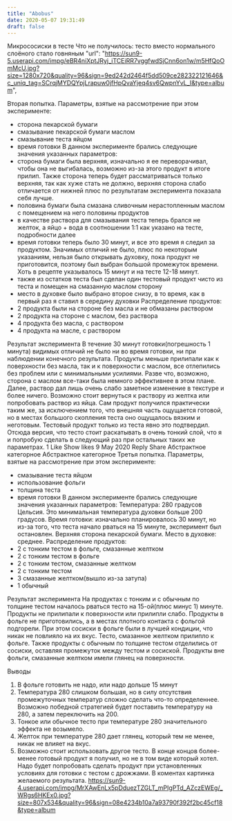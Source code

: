 ```yaml
---
title: "Abobus"
date: 2020-05-07 19:31:49
draft: false
---
```


Микрососиски в тесте
Что не получилось: тесто вместо нормального слоёного стало говняным
            "url": "https://sun9-5.userapi.com/impg/eBR4niXptJRyj_iTCEiRR7vggfwdSjCnn6on1w/m5HfQoOmMcU.jpg?size=1280x720&quality=96&sign=9ed242d2464f5dd509ce282322121646&c_uniq_tag=SCrqjMYDQYpjLrapuw0jfHpQvaYjeq4sv6QwpnYvL_I&type=album",

Вторая попытка.
Параметры, взятые на рассмотрение при этом эксперименте:
- сторона пекарской бумаги
- смазывание пекарской бумаги маслом
- смазывание теста яйцом
- время готовки
В данном эксперименте брались следующие значения указанных параметров:
- сторона бумаги была верхняя, изначально я ее переворачивал, чтобы она не выгибалась, возможно из-за этого продукт в итоге прилип. Также сторона теперь будет рассматриваться только верхняя, так как хуже стать не должно, верхняя сторона слабо отличается от нижней плюс по результатам эксперимента показала себя лучше.
- половина бумаги была смазана сливочным нерастопленным маслом с помещением на него половины продуктов
- в качестве раствора для смазывания теста теперь брался не желток, а яйцо + вода в соотношении 1:1 как указано на тесте, подробности далее
- время готовки теперь было 30 минут, и все это время я следил за продуктом. Значимых отличий не было, плюс по некоторым указаниям, нельзя было открывать духовку, пока продукт не приготовится, поэтому был выбран большой промежуток времени. Хоть в рецепте указывалось 15 минут и на тесте 12-18 минут.
- также из остатков теста был сделан один тестовый продукт чисто из теста и помещен на смазанную маслом сторону
- место в духовке было выбрано второе снизу, в то время, как в первый раз я ставил в середину духовки
Распределение продуктов:
- 2 продукта были на стороне без масла и не обмазаны раствором
- 2 продукта на стороне с маслом, без раствора
- 4 продукта без масла, с раствором
- 4 продукта на масле, с раствором

Результат эксперимента
В течение 30 минут готовки(погрешность 1 минута) видимых отличий не было ни во время готовки, ни при наблюдении конечного результата. Продукты меньше прилипали как к поверхности без масла, так и к поверхности с маслом, все отлепились без проблем или с минимальными усилиями. Разве что, возможно, сторона с маслом все-таки была немного эффективнее в этом плане.
Далее, раствор дал лишь очень слабо заметное изменение в текстуре и более ничего. Возможно стоит вернуться к раствору из желтка или попробовать раствор из яйца.
Сам продукт получился практически таким же, за исключением того, что внешняя часть ощущается готовой, но в местах большого скопления теста оно ощущалось вязким и неготовым. Тестовый продукт только из теста явно это подтвердил. Отсюда версия, что тесто стоит раскатывать в очень тонкий слой, что я и попробую сделать в следующий раз при остальных таких же параметрах.
1
Like
Show likes
9 May 2020
Reply
Share
Абстрактное категорное
Абстрактное категорное
Третья попытка.
Параметры, взятые на рассмотрение при этом эксперименте:
- смазывание теста яйцом
- использование фольги
- толщина теста
- время готовки
В данном эксперименте брались следующие значения указанных параметров:
Температура: 280 градусов Цельсия. Это минимальная температура духовки больше 200 градусов.
Время готовки: изначально планировалось 30 минут, но из-за того, что теста начало рваться на 15 минуте, эксперимент был остановлен.
Верхняя сторона пекарской бумаги.
Место в духовке: среднее.
Распределение продуктов:
- 2 с тонким тестом в фольге, смазанные желтком
- 2 с тонким тестом в фольге
- 2 с тонким тестом, смазанные желтком
- 2 с тонким тестом
- 3 смазанные желтком(вышло из-за затупа)
- 1 обычный

Результат эксперимента
На продуктах с тонким и с обычным по толщине тестом началось рваться тесто на 15-ой(плюс минус 1) минуте. Продукты не прилипали к поверхности или прилипли слабо. Продукты в фольге не приготовились, а в местах плотного контакта с фольгой подгорели. При этом сосиски в фольге были в лучшей кондиции, что никак не повлияло на их вкус. Тесто, смазанное желтком прилипло к фольге.
Также продукты с обычным по толщине тестом отделились от сосиски, оставляя промежуток между тестом и сосиской. Продукты вне фольги, смазанные желтком имели глянец на поверхности.

Выводы
1. В фольге готовить не надо, или надо дольше 15 минут
2. Температура 280 слишком большая, но в силу отсутствия промежуточных температур сложно сделать что-то определеннее. Возможно победной стратегией будет поставить температуру на 280, а затем переключить на 200.
3. Тонкое или обычное тесто при температуре 280 значительного эффекта не возымело.
4. Желток при температуре 280 дает глянец, который тем не менее, никак не влияет на вкус.
5. Возможно стоит использовать другое тесто. В конце концов более-менее готовый продукт я получил, но не в том виде который хотел. Надо будет попробовать сделать продукт при установленных условиях для готовки с тестом с дрожжами. В коментах картинка желаемого результата.
https://sun9-4.userapi.com/impg/MrXAwEnLx5pDduezTZGLT_mPIgPTd_AZczEWEg/_WRgs6HKEx0.jpg?size=807x534&quality=96&sign=08e4234b10a7a93790f392f2bc45cf18&type=album
